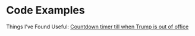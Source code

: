 # Code Examples
Things I've Found Useful:
[Countdown timer till when Trump is out of office](countdown-to-trump-exit.php)
